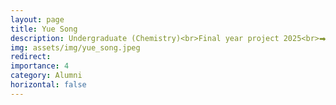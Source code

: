 ```yaml
---
layout: page
title: Yue Song
description: Undergraduate (Chemistry)<br>Final year project 2025<br>⮕ Master student at CAS, Beijing
img: assets/img/yue_song.jpeg
redirect: 
importance: 4
category: Alumni
horizontal: false
---
```

